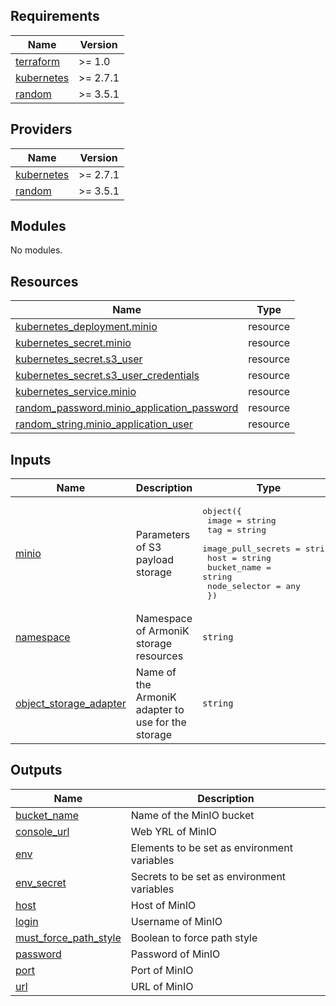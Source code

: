 <!-- BEGIN_TF_DOCS -->
## Requirements

| Name | Version |
|------|---------|
| <a name="requirement_terraform"></a> [terraform](#requirement\_terraform) | >= 1.0 |
| <a name="requirement_kubernetes"></a> [kubernetes](#requirement\_kubernetes) | >= 2.7.1 |
| <a name="requirement_random"></a> [random](#requirement\_random) | >= 3.5.1 |

## Providers

| Name | Version |
|------|---------|
| <a name="provider_kubernetes"></a> [kubernetes](#provider\_kubernetes) | >= 2.7.1 |
| <a name="provider_random"></a> [random](#provider\_random) | >= 3.5.1 |

## Modules

No modules.

## Resources

| Name | Type |
|------|------|
| [kubernetes_deployment.minio](https://registry.terraform.io/providers/hashicorp/kubernetes/latest/docs/resources/deployment) | resource |
| [kubernetes_secret.minio](https://registry.terraform.io/providers/hashicorp/kubernetes/latest/docs/resources/secret) | resource |
| [kubernetes_secret.s3_user](https://registry.terraform.io/providers/hashicorp/kubernetes/latest/docs/resources/secret) | resource |
| [kubernetes_secret.s3_user_credentials](https://registry.terraform.io/providers/hashicorp/kubernetes/latest/docs/resources/secret) | resource |
| [kubernetes_service.minio](https://registry.terraform.io/providers/hashicorp/kubernetes/latest/docs/resources/service) | resource |
| [random_password.minio_application_password](https://registry.terraform.io/providers/hashicorp/random/latest/docs/resources/password) | resource |
| [random_string.minio_application_user](https://registry.terraform.io/providers/hashicorp/random/latest/docs/resources/string) | resource |

## Inputs

| Name | Description | Type | Default | Required |
|------|-------------|------|---------|:--------:|
| <a name="input_minio"></a> [minio](#input\_minio) | Parameters of S3 payload storage | <pre>object({<br>    image              = string<br>    tag                = string<br>    image_pull_secrets = string<br>    host               = string<br>    bucket_name        = string<br>    node_selector      = any<br>  })</pre> | n/a | yes |
| <a name="input_namespace"></a> [namespace](#input\_namespace) | Namespace of ArmoniK storage resources | `string` | n/a | yes |
| <a name="input_object_storage_adapter"></a> [object\_storage\_adapter](#input\_object\_storage\_adapter) | Name of the ArmoniK adapter to use for the storage | `string` | `"ArmoniK.Adapters.S3.ObjectStorage"` | no |

## Outputs

| Name | Description |
|------|-------------|
| <a name="output_bucket_name"></a> [bucket\_name](#output\_bucket\_name) | Name of the MinIO bucket |
| <a name="output_console_url"></a> [console\_url](#output\_console\_url) | Web YRL of MinIO |
| <a name="output_env"></a> [env](#output\_env) | Elements to be set as environment variables |
| <a name="output_env_secret"></a> [env\_secret](#output\_env\_secret) | Secrets to be set as environment variables |
| <a name="output_host"></a> [host](#output\_host) | Host of MinIO |
| <a name="output_login"></a> [login](#output\_login) | Username of MinIO |
| <a name="output_must_force_path_style"></a> [must\_force\_path\_style](#output\_must\_force\_path\_style) | Boolean to force path style |
| <a name="output_password"></a> [password](#output\_password) | Password of MinIO |
| <a name="output_port"></a> [port](#output\_port) | Port of MinIO |
| <a name="output_url"></a> [url](#output\_url) | URL of MinIO |
<!-- END_TF_DOCS -->
